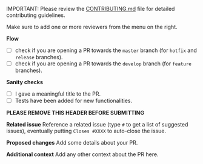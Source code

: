 IMPORTANT: Please review the [CONTRIBUTING.md](../CONTRIBUTING.md) file for detailed contributing guidelines.

Make sure to add one or more reviewers from the menu on the right.

**Flow**

- [ ] check if you are opening a PR towards the `master` branch (for `hotfix` and `release` branches).
- [ ] check if you are opening a PR towards the `develop` branch (for `feature` branches).

**Sanity checks**

- [ ] I gave a meaningful title to the PR.
- [ ] Tests have been added for new functionalities.

**PLEASE REMOVE THIS HEADER BEFORE SUBMITTING**

**Related issue**
Reference a related issue (type `#` to get a list of suggested issues), eventually putting `Closes #XXXX` to auto-close the issue.

**Proposed changes**
Add some details about your PR.

**Additional context**
Add any other context about the PR here.
